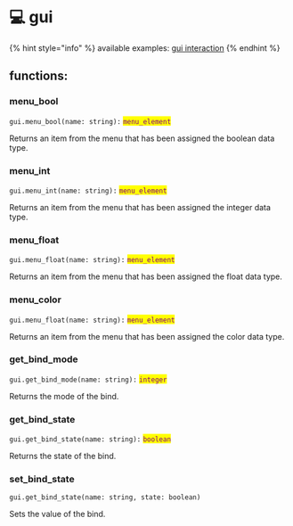 # 💻 gui

{% hint style="info" %}
available examples: [gui interaction](../../other/examples/gui-interaction.md)
{% endhint %}

## functions:

### menu\_bool
`gui.menu_bool(name: string):` <mark style="color:purple;">`menu_element`</mark>

Returns an item from the menu that has been assigned the boolean data type.

### menu\_int
`gui.menu_int(name: string):` <mark style="color:purple;">`menu_element`</mark>

Returns an item from the menu that has been assigned the integer data type.

### menu\_float
`gui.menu_float(name: string):` <mark style="color:purple;">`menu_element`</mark>

Returns an item from the menu that has been assigned the float data type.

### menu\_color
`gui.menu_float(name: string):` <mark style="color:purple;">`menu_element`</mark>

Returns an item from the menu that has been assigned the color data type.

### get\_bind\_mode
`gui.get_bind_mode(name: string):` <mark style="color:purple;">`integer`</mark>

Returns the mode of the bind.

### get\_bind\_state
`gui.get_bind_state(name: string):` <mark style="color:purple;">`boolean`</mark>

Returns the state of the bind.

### set\_bind\_state
`gui.get_bind_state(name: string, state: boolean)`

Sets the value of the bind.
